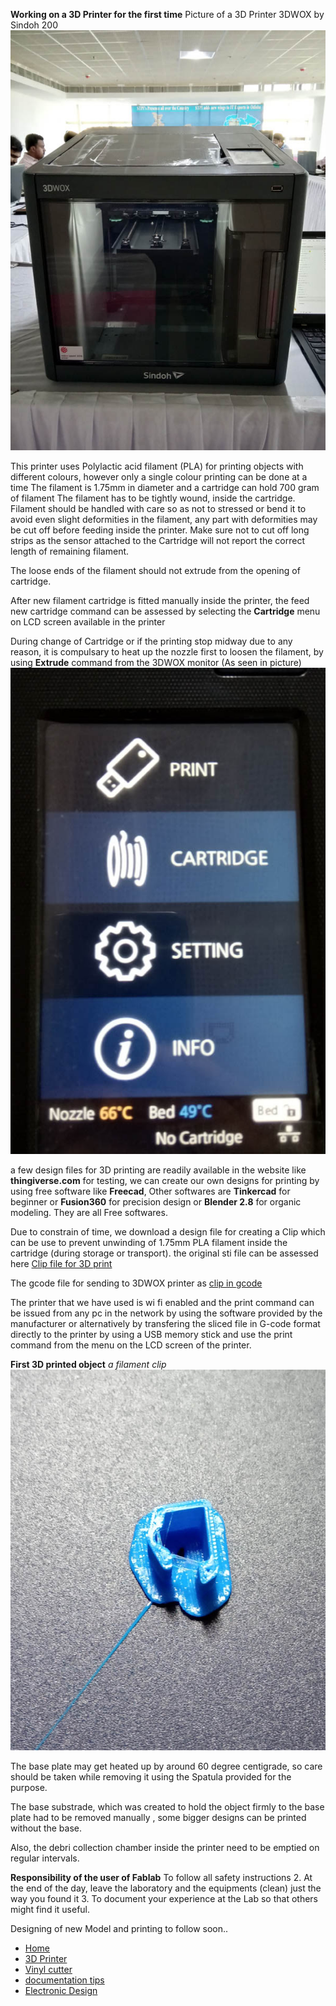 
**Working on a 3D Printer for the first time**
Picture of a 3D Printer 3DWOX by Sindoh 200 ![3dprinter](img/3dprinter.jpg)

This printer uses Polylactic acid filament (PLA) for printing objects with different colours, however only a single colour printing can be done at a time 
The filament is 1.75mm in diameter and a cartridge can hold 700 gram of filament
The filament has to be tightly wound, inside the cartridge.
Filament should be handled with care so as not to stressed or bend it to avoid even slight deformities in the filament, any part with deformities may be cut off before feeding inside the printer. Make sure not to cut off long strips as the sensor attached to the Cartridge will not report the correct length of remaining filament.

The loose ends of the filament should not extrude from the opening of cartridge.

After new filament cartridge is fitted manually inside the printer, the feed new cartridge command can be assessed by selecting the **Cartridge** menu on LCD screen available in the printer 

During change of Cartridge or if the printing stop midway due to any reason,  it is compulsary to heat up the nozzle first to loosen the filament, by using **Extrude** command from the 3DWOX monitor
(As seen in picture)
![menu](img/3dmenu.jpg)

a few design files for 3D printing are readily available in the website like **thingiverse.com** for testing, we can create our own designs for printing by using free software like **Freecad**, Other softwares are **Tinkercad** for beginner or **Fusion360** for precision design or **Blender 2.8** for organic modeling. They are all Free softwares.


Due to constrain of time, we download a design file for creating a Clip which can be use to prevent unwinding of 1.75mm PLA filament inside the cartridge (during storage or transport). the original sti file can be assessed here [Clip file for 3D print](files/clip.sti)

The gcode file for sending to 3DWOX printer as [clip in gcode](clipgcode.gcode)

The printer that we have used is wi fi enabled and the print command can be issued from any pc in the network by using the software provided by the manufacturer or alternatively by transfering the sliced file in G-code format directly to the printer by using a USB memory stick and use the print command from the  menu on the LCD screen of the printer.

**First 3D printed object**
*a filament clip*
![clipfilament](img/3dclip.jpg)

The base plate may get heated up by around 60 degree centigrade, so care should be taken while removing it using the Spatula provided for the purpose. 

The base substrade, which was created to hold the object firmly to the base plate had to be removed manually , some bigger designs can be printed without the base.

Also, the debri collection chamber inside the printer need to be emptied on regular intervals.

**Responsibility of the user of Fablab**
To follow all safety instructions 2. At the end of the day, leave the laboratory  and the equipments (clean) just the way you found it 3. To document your experience at the Lab so that others might find it useful.

Designing of new Model and printing to follow soon..

- [Home](readme.md)
- [3D Printer](3DPrinter.md)
- [Vinyl cutter](vin.md)
- [documentation tips](documentation.md)
- [Electronic Design](design.md)